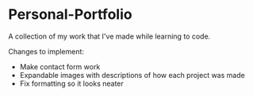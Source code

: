 # Personal-Portfolio
A collection of my work that I've made while learning to code.

Changes to implement:
* Make contact form work
* Expandable images with descriptions of how each project was made
* Fix formatting so it looks neater
